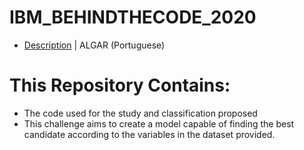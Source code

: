 # IBM_BEHINDTHECODE_2020
- [Description](https://github.com/maratonadev-br/desafio-4-2020) | ALGAR (Portuguese)



# This Repository Contains:
- The code used for the study and classification proposed
- This challenge aims to create a model capable of finding the best candidate according to the variables in the dataset provided.
